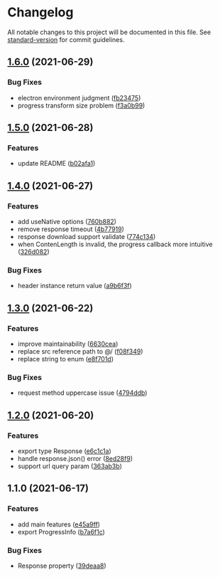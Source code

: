 # Changelog

All notable changes to this project will be documented in this file. See [standard-version](https://github.com/conventional-changelog/standard-version) for commit guidelines.

## [1.6.0](https://github.com/islizeqiang/electron-request/compare/v1.5.0...v1.6.0) (2021-06-29)

### Bug Fixes

- electron environment judgment ([fb23475](https://github.com/islizeqiang/electron-request/commit/fb234755b30f6ff149d3c95d69e02a303debc1ff))
- progress transform size problem ([f3a0b99](https://github.com/islizeqiang/electron-request/commit/f3a0b999301a694644ff21a08e8712b579ecd0a7))

## [1.5.0](https://github.com/islizeqiang/electron-request/compare/v1.4.0...v1.5.0) (2021-06-28)

### Features

- update README ([b02afa1](https://github.com/islizeqiang/electron-request/commit/b02afa18930ca8d16265ed5b16d7156d54a96d70))

## [1.4.0](https://github.com/islizeqiang/electron-request/compare/v1.3.0...v1.4.0) (2021-06-27)

### Features

- add useNative options ([760b882](https://github.com/islizeqiang/electron-request/commit/760b8828758a03924db6de3994ceca56943a9aaa))
- remove response timeout ([4b77919](https://github.com/islizeqiang/electron-request/commit/4b77919ce4cee5d6ed2e514bc07b77147e991a0f))
- response download support validate ([774c134](https://github.com/islizeqiang/electron-request/commit/774c134b737e8ac248322d5988e3d3d9a63c887b))
- when ContenLength is invalid, the progress callback more intuitive ([326d082](https://github.com/islizeqiang/electron-request/commit/326d082f21497ec844332152af1dca5b9b85ea32))

### Bug Fixes

- header instance return value ([a9b6f3f](https://github.com/islizeqiang/electron-request/commit/a9b6f3fc46e5a21a7c5d28da721ce7561def9605))

## [1.3.0](https://github.com/islizeqiang/electron-request/compare/v1.2.0...v1.3.0) (2021-06-22)

### Features

- improve maintainability ([6630cea](https://github.com/islizeqiang/electron-request/commit/6630cea60a2d3fb721bfd797005b7f5e13c9f620))
- replace src reference path to @/ ([f08f349](https://github.com/islizeqiang/electron-request/commit/f08f34952ab2fc5b29541419eac502c79a13e03f))
- replace string to enum ([e8f701d](https://github.com/islizeqiang/electron-request/commit/e8f701d0d05587aba17f5155f883e5b9f2fe1846))

### Bug Fixes

- request method uppercase issue ([4794ddb](https://github.com/islizeqiang/electron-request/commit/4794ddb64b08169e57b3204e666988bb0ca77e49))

## [1.2.0](https://github.com/islizeqiang/electron-request/compare/v1.1.0...v1.2.0) (2021-06-20)

### Features

- export type Response ([e6c1c1a](https://github.com/islizeqiang/electron-request/commit/e6c1c1aa40dc93eefd882cdeb563f0746d8ee1ac))
- handle response.json() error ([8ed28f9](https://github.com/islizeqiang/electron-request/commit/8ed28f90b90dc1943002231660ab31a91fdf16f3))
- support url query param ([363ab3b](https://github.com/islizeqiang/electron-request/commit/363ab3b7a0817a796576afee8403cf1d8fd13c8d))

## 1.1.0 (2021-06-17)

### Features

- add main features ([e45a9ff](https://github.com/islizeqiang/electron-request/commit/e45a9ff70288cec9022d9e90580c7fe696391442))
- export ProgressInfo ([b7a6f1c](https://github.com/islizeqiang/electron-request/commit/b7a6f1c44151ebe3dd75662ac67c32a421bb50b6))

### Bug Fixes

- Response property ([39deaa8](https://github.com/islizeqiang/electron-request/commit/39deaa8b3b2f04c0915f52d660bc7ac84bee1382))

